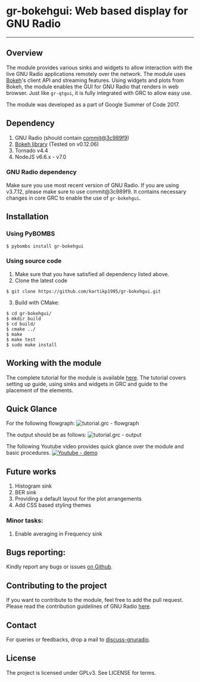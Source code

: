 # gr-bokehgui: Web based display for GNU Radio
------------------------------

## Overview
The module provides various sinks and widgets to allow interaction with the live GNU Radio applications remotely over the network. The module uses [Bokeh](https://bokeh.pydata.org/en/latest/)'s client API and streaming features. Using widgets and plots from Bokeh, the module enables the GUI for GNU Radio that renders in web browser. Just like `gr-qtgui`, it is fully integrated with GRC to allow easy use.

The module was developed as a part of Google Summer of Code 2017.

## Dependency
1. GNU Radio (should contain [commit@3c989f9](https://github.com/gnuradio/gnuradio/pull/1434))
2. [Bokeh library](https://bokeh.pydata.org/en/latest/)
   (Tested on v0.12.06)
3. Tornado v4.4
4. NodeJS v6.6.x - v7.0

### GNU Radio dependency
Make sure you use most recent version of GNU Radio. If you are using v3.7.12, please make sure to use commit@3c989f9. It contains necessary changes in core GRC to enable the use of `gr-bokehgui`.

## Installation
### Using PyBOMBS
```
$ pybombs install gr-bokehgui
```

### Using source code
1. Make sure that you have satisfied all dependency listed above.
2. Clone the latest code
```
$ git clone https://github.com/kartikp1995/gr-bokehgui.git
```
3. Build with CMake:
```
$ cd gr-bokehgui/
$ mkdir build
$ cd build/
$ cmake ../
$ make
$ make test
$ sudo make install
```

## Working with the module
The complete tutorial for the module is available [here](http://kartikpatel.in/GSoC2017/tutorial/). The tutorial covers setting up guide, using sinks and widgets in GRC and guide to the placement of the elements.

## Quick Glance
For the following flowgraph:
![tutorial.grc - flowgraph](http://kartikpatel.in/GSoC2017/images/tutorial/tutorial.grc.png)<br>

The output should be as follows:
![tutorial.grc - output](http://kartikpatel.in/GSoC2017/images/tutorial/tutorial.png)<br>

The following Youtube video provides quick glance over the module and basic procedures.
[![Youtube - demo](http://img.youtube.com/vi/EyNOE9icNVc/0.jpg)](https://www.youtube.com/watch?v=EyNOE9icNVc)

## Future works
1. Histogram sink
2. BER sink
3. Providing a default layout for the plot arrangements
4. Add CSS based styling themes

### Minor tasks:
1. Enable averaging in Frequency sink

## Bugs reporting:
Kindly report any bugs or issues [on Github](https://github.com/kartikp1995/gr-bokehgui/issues/).

## Contributing to the project
If you want to contribute to the module, feel free to add the pull request. Please read the contribution guidelines of GNU Radio [here](https://wiki.gnuradio.org/index.php/Development).

## Contact
For queries or feedbacks, drop a mail to [discuss-gnuradio](mailto:discuss-gnuradio@gnu.org).

## License
The project is licensed under GPLv3. See LICENSE for terms.
